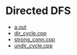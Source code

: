 # Directed DFS

- [a.out](./a.out)
- [dir_cycle.cpp](./dir_cycle.cpp)
- [strong_conn.cpp](./strong_conn.cpp)
- [undir_cycle.cpp](./undir_cycle.cpp)
